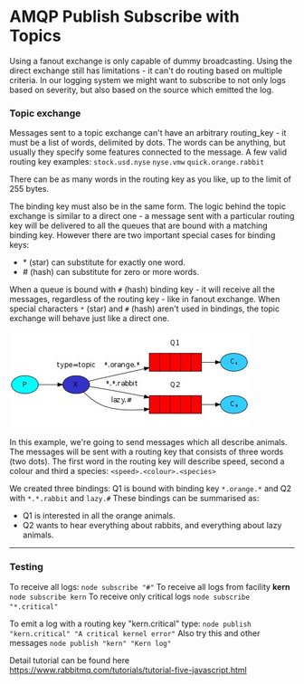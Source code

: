 # AMQP Publish Subscribe with Topics

Using a fanout exchange is only capable of dummy broadcasting.
Using the direct exchange still has limitations - it can't do routing based on multiple criteria.
In our logging system we might want to subscribe to not only logs based on severity, but also based on the source which emitted the log.

### Topic exchange
Messages sent to a topic exchange can't have an arbitrary routing_key - it must be a list of words, delimited by dots.
The words can be anything, but usually they specify some features connected to the message.
A few valid routing key examples:
`stock.usd.nyse`
`nyse.vmw`
`quick.orange.rabbit`

There can be as many words in the routing key as you like, up to the limit of 255 bytes.

The binding key must also be in the same form.
The logic behind the topic exchange is similar to a direct one - a message sent with a particular routing key will be delivered to all the queues that are bound with a matching binding key.
However there are two important special cases for binding keys:

- \* (star) can substitute for exactly one word.
- \# (hash) can substitute for zero or more words.

When a queue is bound with `#` (hash) binding key - it will receive all the messages, regardless of the routing key - like in fanout exchange.
When special characters `*` (star) and `#` (hash) aren't used in bindings, the topic exchange will behave just like a direct one.

![Alt text](./assets/schema1.jpg)

In this example, we're going to send messages which all describe animals.
The messages will be sent with a routing key that consists of three words (two dots).
The first word in the routing key will describe speed, second a colour and third a species: `<speed>.<colour>.<species>`

We created three bindings: Q1 is bound with binding key `*.orange.*` and Q2 with `*.*.rabbit` and `lazy.#`
These bindings can be summarised as:

- Q1 is interested in all the orange animals.
- Q2 wants to hear everything about rabbits, and everything about lazy animals.


----
### Testing

To receive all logs:
`node subscribe "#"`
To receive all logs from facility <b>kern</b>
`node subscribe kern`
To receive only critical logs
`node subscribe "*.critical"`

To emit a log with a routing key "kern.critical" type:
`node publish "kern.critical" "A critical kernel error"`
Also try this and other messages
`node publish "kern" "Kern log"`

Detail tutorial can be found here https://www.rabbitmq.com/tutorials/tutorial-five-javascript.html
